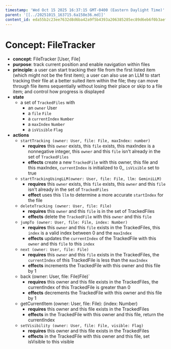 ```yaml
---
timestamp: 'Wed Oct 15 2025 16:37:15 GMT-0400 (Eastern Daylight Time)'
parent: '[[../20251015_163715.6a158e36.md]]'
content_id: eda55b2c23ee7632d8d6ba42a9f5b4393a206385285ec89d6eb6f0b3aef67908
---
```


# Concept: FileTracker

* **concept**: FileTracker \[User, File]
* **purpose**: track current position and enable navigation within files
* **principle**: a user can start tracking their file from the first listed item (which might not be the first item); a user can also use an LLM to start tracking their file at a better suited item within the file; they can move through file items sequentially without losing their place or skip to a file item; and control how progress is displayed
* **state**
  * a set of `TrackedFiles` with
    * an `owner` User
    * a `file` `File`
    * a `currentIndex` `Number`
    * a `maxIndex` `Number`
    * a `isVisible` `Flag`
* **actions**
  * `startTracking (owner: User, file: File, maxIndex: number)`
    * **requires** this `owner` exists, this `file` exists, this maxIndex is a nonnegative integer, this `owner` and this `file` isn't already in the set of `TrackedFiles`
    * **effects** create a new `TrackedFile` with this owner, this file and this maxIndex, `currentIndex` is initialized to 0,, `isVisible` set to true
  * `startTrackingUsingLLM(owner: User, file: File, llm: GeminiLLM)`
    * **requires** this `owner` exists, this `file` exists, this `owner` and this `file` isn't already in the set of `TrackedFiles`
    * **effect** uses this `llm` to determine a more accurate `startIndex` for the file
  * `deleteTracking (owner: User, file: File)`
    * **requires** this `owner` and this `file` is in the set of TrackedFiles
    * **effects** delete the `TrackedFile` with this `owner` and this `file`
  * `jumpTo (owner: User, file: File, index: Number)`
    * **requires** this `owner` and this `file` exists in the TrackedFiles, this `index` is a valid index between 0 and the `maxIndex`
    * **effects** updates the `currentIndex` of the TrackedFile with this `owner` and this `file` to this `index`
  * `next (owner: User, file: File)`
    * **requires** this `owner` and this `file` exists in the TrackedFiles, the `currentIndex` of this TrackedFile is less than the `maxIndex`
    * **effects** increments the TrackedFile with this owner and this file by 1
  * back (owner: User, file: File)File)\`
    * **requires** this owner and this file exists in the TrackedFiles, the currentIndex of this TrackedFile is greater than 0
    * **effects** decrements the TrackedFile with this owner and this file by 1
  * getCurrentItem (owner: User, file: File): (index: Number)
    * **requires** this owner and this file exists in the TrackedFiles
    * **effects** in the TrackedFile with this owner and this file, return the currentIndex
  * `setVisibility (owner: User, file: File, visible: Flag)`
    * **requires** this owner and this file exists in the TrackedFiles
    * **effects** in the TrackedFile with this owner and this file, set isVisible to this visible
